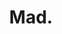 ---
title: "Mad."
draft: false
slug: "mad"
weight: "3"
thumbnail: "illustrations/illustration_mad_01.jpg"
mainpage: true
related: true

header: {
	titleimage: "illustrations/project-title_mad.png"
}

block_selected: {
	description: "(description coming soon)",
	bgcolor: "#fff",
	img: [ 
		{class: "gallery-col-12", path: "illustrations/illustration_mad_03.jpg"},
		{class: "gallery-col-6", path: "illustrations/illustration_mad_01.jpg"},
		{class: "gallery-col-6", path: "illustrations/illustration_mad_02.jpg"},
	]
}

---